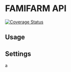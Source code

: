 # FAMIFARM API

[![Coverage Status](https://coveralls.io/repos/github/Metatavu/famifarm-api/badge.svg?branch=develop)](https://coveralls.io/github/Metatavu/famifarm-api?branch=develop)

## Usage



## Settings


a
